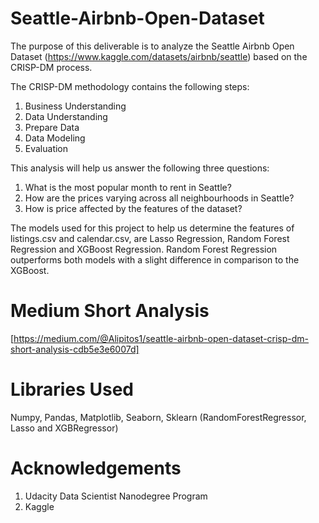 # Seattle-Airbnb-Open-Dataset
The purpose of this deliverable is to analyze the Seattle Airbnb Open Dataset (https://www.kaggle.com/datasets/airbnb/seattle) based on the CRISP-DM process.

The CRISP-DM methodology contains the following steps:
1) Business Understanding
2) Data Understanding
3) Prepare Data
4) Data Modeling
5) Evaluation

This analysis will help us answer the following three questions:

1) What is the most popular month to rent in Seattle?
2) How are the prices varying across all neighbourhoods in Seattle?
3) How is price affected by the features of the dataset?

The models used for this project to help us determine the features of listings.csv and calendar.csv, are Lasso Regression, Random Forest Regression and XGBoost Regression.
Random Forest Regression outperforms both models with a slight difference in comparison to the XGBoost.

# Medium Short Analysis
[https://medium.com/@Alipitos1/seattle-airbnb-open-dataset-crisp-dm-short-analysis-cdb5e3e6007d]
# Libraries Used
Numpy, Pandas, Matplotlib, Seaborn, Sklearn (RandomForestRegressor, Lasso and XGBRegressor)

# Acknowledgements
1) Udacity Data Scientist Nanodegree Program
2) Kaggle

